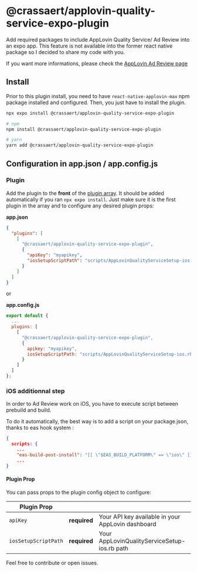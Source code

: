 # @crassaert/applovin-quality-service-expo-plugin

Add required packages to include AppLovin Quality Service/ Ad Review into an expo app.
This feature is not available into the former react native package so I decided to share my code with you.

If you want more informations, please check the [AppLovin Ad Review page](https://developers.applovin.com/en/max/ad-review/overview/)

## Install
Prior to this plugin install, you need to have `react-native-applovin-max` npm package installed and configured.
Then, you just have to install the plugin.

```sh
npx expo install @crassaert/applovin-quality-service-expo-plugin

# npm
npm install @crassaert/applovin-quality-service-expo-plugin

# yarn
yarn add @crassaert/applovin-quality-service-expo-plugin
```

## Configuration in app.json / app.config.js
### Plugin
Add the plugin to the **front** of the [plugin array](https://docs.expo.dev/versions/latest/config/app/). It should be added automatically if you ran `npx expo install`. Just make sure it is the first plugin in the array and to configure any desired plugin props:

**app.json**
```json
{
  "plugins": [
    [
      "@crassaert/applovin-quality-service-expo-plugin",
      {
        "apiKey": "myapikey",
        "iosSetupScriptPath": "scripts/AppLovinQualityServiceSetup-ios.rb"
      }
    ]
  ]
}
```

or

**app.config.js**
```js
export default {
  ...
  plugins: [
    [
      "@crassaert/applovin-quality-service-expo-plugin",
      {
        apikey: "myapikey",
        iosSetupScriptPath: "scripts/AppLovinQualityServiceSetup-ios.rb"
      }
    ]
  ]
};
```

### iOS additionnal step
In order to Ad Review work on iOS, you have to execute script between prebuild and build.

To do it automatically, the best way is to add a script on your package.json, thanks to eas hook system :

``` json title="package.json"
{
  scripts: {
    ...
    "eas-build-post-install": "[[ \"$EAS_BUILD_PLATFORM\" == \"ios\" ]] && ruby $EAS_BUILD_WORKINGDIR/ios/AppLovinQualityServiceSetup-ios.rb",
    ...
}
```

#### Plugin Prop
You can pass props to the plugin config object to configure:

| Plugin Prop          |              |                                                   |
|----------------------|--------------|---------------------------------------------------|
| `apiKey`             | **required** | Your API key available in your AppLovin dashboard |
| `iosSetupScriptPath` | **required** | Your AppLovinQualityServiceSetup-ios.rb path      |

Feel free to contribute or open issues.
